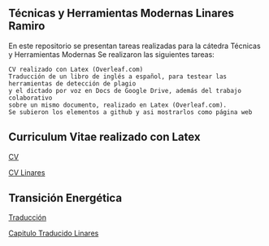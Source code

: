 
## Técnicas y Herramientas Modernas Linares Ramiro

En este repositorio se presentan tareas realizadas para la cátedra Técnicas y Herramientas Modernas
Se realizaron las siguientes tareas:

    CV realizado con Latex (Overleaf.com)
    Traducción de un libro de inglés a español, para testear las herramientas de detección de plagio 
    y el dictado por voz en Docs de Google Drive, además del trabajo colaborativo 
    sobre un mismo documento, realizado en Latex (Overleaf.com).
    Se subieron los elementos a github y asi mostrarlos como página web



## Curriculum Vitae realizado con Latex

[CV](https://github.com/25ramy/TyHM-Linares/blob/main/web/CV%20Linares%20Ramiro/CV_RamiroLinares.pdf)

<a href="https://github.com/25ramy/TyHM-Linares/blob/main/web/CV%20Linares%20Ramiro/CV_RamiroLinares.pdf" target="_blank">CV Linares</a>

## Transición Energética

[Traducción](https://github.com/25ramy/TyHM-Linares/blob/main/web/Traduccion%20Capitulo%20Linares%20Ramiro/Tecnicas_y_Herramientas_Modernas___Transici_n_Energ_tica_Linares_Ramiro.pdf)

<a href="https://github.com/25ramy/TyHM-Linares/blob/main/web/Traduccion%20Capitulo%20Linares%20Ramiro/Tecnicas_y_Herramientas_Modernas___Transici_n_Energ_tica_Linares_Ramiro.pdf" target="_blank">Capitulo Traducido Linares</a>
